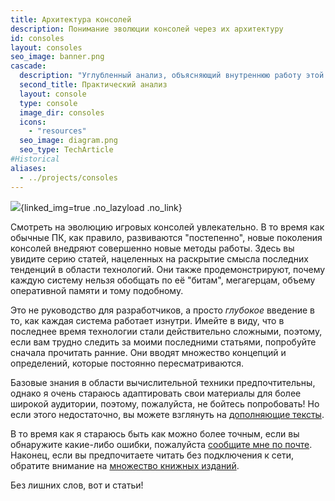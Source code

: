 ```yaml
---
title: Архитектура консолей
description: Понимание эволюции консолей через их архитектуру
id: consoles
layout: consoles
seo_image: banner.png
cascade:
  description: "Углубленный анализ, объясняющий внутреннюю работу этой консоли"
  second_title: Практический анализ
  layout: console
  type: console
  image_dir: consoles
  icons:
    - "resources"
  seo_image: diagram.png
  seo_type: TechArticle
#Historical
aliases:
  - ../projects/consoles
---
```


![](banner.png){linked_img=true .no_lazyload .no_link}

Смотреть на эволюцию игровых консолей увлекательно. В то время как обычные ПК, как правило, развиваются "постепенно", новые поколения консолей внедряют совершенно новые методы работы. Здесь вы увидите серию статей, нацеленных на раскрытие смысла последних тенденций в области технологий. Они также продемонстрируют, почему каждую систему нельзя обобщать по её "битам", мегагерцам, объему оперативной памяти и тому подобному.

Это не руководство для разработчиков, а просто *глубокое* введение в то, как каждая система работает изнутри. Имейте в виду, что в последнее время технологии стали действительно сложными, поэтому, если вам трудно следить за моими последними статьями, попробуйте сначала прочитать ранние. Они вводят множество концепций и определений, которые постоянно пересматриваются.

Базовые знания в области вычислительной техники предпочтительны, однако я очень стараюсь адаптировать свои материалы для более широкой аудитории, поэтому, пожалуйста, не бойтесь попробовать! Но если этого недостаточно, вы можете взглянуть на [дополняющие тексты](readings).

В то время как я стараюсь быть как можно более точным, если вы обнаружите какие-либо ошибки, пожалуйста [сообщите мне по почте](https://github.com/flipacholas/Architecture-of-consoles). Наконец, если вы предпочитаете читать без подключения к сети, обратите внимание на [множество книжных изданий](book).

Без лишних слов, вот и статьи!
